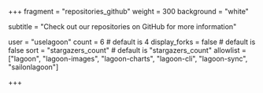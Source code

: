 +++
fragment = "repositories_github"
weight = 300
background = "white"

subtitle = "Check out our repositories on GitHub for more information"

user = "uselagoon"
count = 6 # default is 4
display_forks = false # default is false
sort = "stargazers_count" # default is "stargazers_count"
allowlist = ["lagoon", "lagoon-images", "lagoon-charts", "lagoon-cli", "lagoon-sync", "sailonlagoon"]

+++

